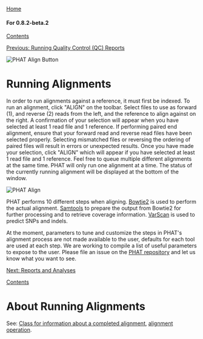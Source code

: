 [Home](https://chgibb.github.io/PHATDocs/)

#### For 0.8.2-beta.2
[Contents](https://chgibb.github.io/PHATDocs/docs/releases/0.8.2-beta.2/home)

[Previous: Running Quality Control (QC) Reports](https://chgibb.github.io/PHATDocs/docs/releases/0.8.2-beta.2/QCReports)

![PHAT Align Button](https://chgibb.github.io//PHATDocs/docs/releases/0.8.2-beta.2/AlignButton.png)

# Running Alignments
In order to run alignments against a reference, it must first be indexed. To run an alignment, click "ALIGN" on the toolbar. Select files to use as forward (1), and reverse (2) reads from the left, and the reference to align against on the right. A confirmation of your selection will appear when you have selected at least 1 read file and 1 reference. If performing paired end alignment, ensure that your forward read and reverse read files have been selected properly. Selecting mismatched files or reversing the ordering of paired files will result in errors or unexpected results. Once you have made your selection, click "ALIGN" which will appear if you have selected at least 1 read file and 1 reference. Feel free to queue multiple different alignments at the same time. PHAT will only run one alignment at a time. The status of the currently running alignment will be displayed at the bottom of the window.

![PHAT Align](https://chgibb.github.io//PHATDocs/docs/releases/0.8.2-beta.2/AlignSelected.png)

PHAT performs 10 different steps when aligning. [Bowtie2](http://bowtie-bio.sourceforge.net/bowtie2/index.shtml) is used to perform the actual alignment. [Samtools](http://www.htslib.org/doc/samtools.html) to prepare the output from Bowtie2 for further processing and to retrieve coverage information. [VarScan](http://dkoboldt.github.io/varscan/) is used to predict SNPs and indels.

At the moment, parameters to tune and customize the steps in PHAT's alignment process are not made available to the user, defaults for each tool are used at each step. We are working to compile a list of useful parameters to expose to the user. Please file an issue on the [PHAT repository](https://github.com/chgibb/PHAT) and let us know what you want to see.

[Next: Reports and Analyses](https://chgibb.github.io/PHATDocs/docs/releases/0.8.2-beta.2/reportsAndAnalyses)

[Contents](https://chgibb.github.io/PHATDocs/docs/releases/0.8.2-beta.2/home)


# About Running Alignments
See: [Class for information about a completed alignment](https://github.com/chgibb/PHAT/blob/0.8.2-beta.2/src/req/alignData.ts), [alignment operation](https://github.com/chgibb/PHAT/blob/0.8.2-beta.2/src/req/operations/RunAlignment.ts).
